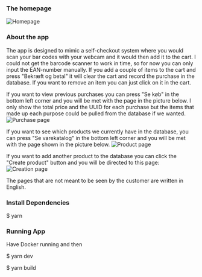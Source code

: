 ### The homepage
![Homepage](https://i.imgur.com/ePr4MBr.png)


### About the app

The app is designed to mimic a self-checkout system where you would scan your bar codes with your webcam and it would then add it to the cart. I could not get the barcode scanner to work in time, so for now you can only input the EAN-number manually. If you add a couple of items to the cart and press "Bekræft og betal" it will clear the cart and record the purchase in the database. If you want to remove an item you can just click on it in the cart.

If you want to view previous purchases you can press "Se køb" in the bottom left corner and you will be met with the page in the picture below. I only show the total price and the UUID for each purchase but the items that made up each purpose could be pulled from the database if we wanted.
![Purchase page](https://i.imgur.com/kohqaHD.png)

If you want to see which products we currently have in the database, you can press "Se varekatalog" in the bottom left corner and you will be met with the page shown in the picture below.
![Product page](https://i.imgur.com/dTEkvu4.png)

If you want to add another product to the database you can click the "Create product" button and you will be directed to this page:
![Creation page](https://i.imgur.com/a9AioS5.png)

The pages that are not meant to be seen by the customer are written in English.

### Install Dependencies

$ yarn 


### Running App

Have Docker running and then 

$ yarn dev

$ yarn build

